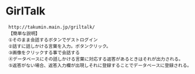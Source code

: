 GirlTalk
========



     http://takumin.main.jp/griltalk/
     【簡単な説明】
     ①そのまま会話するボタンでゲストログイン
     ②話すに話しかける言葉を入力。ボタンクリック。
     ③画像をクリックする事で会話する
     ④データベースにその話しかける言葉に対応する返答があるときはそれが出力される。
     ⑤返答がない場合、返答入力欄が出現しそれに登録することでデータベースに登録される。
